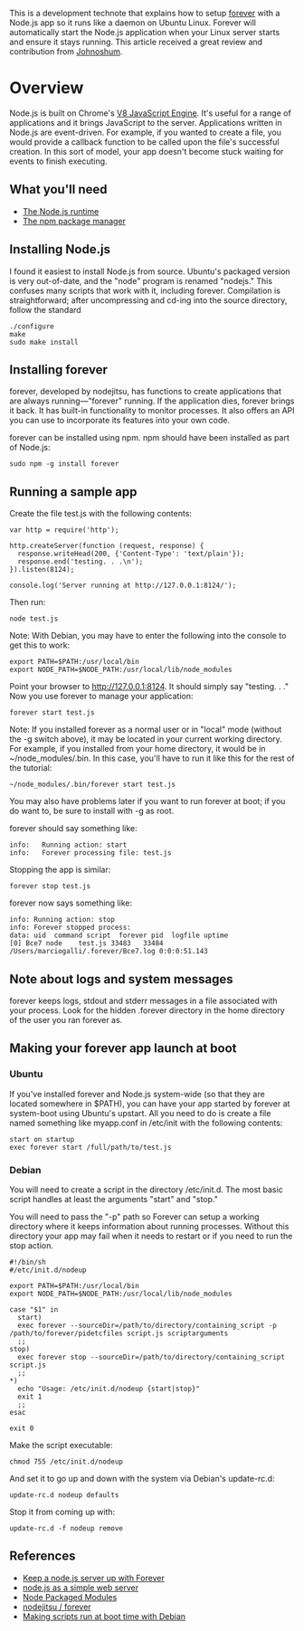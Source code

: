 This is a development technote that explains how to setup [forever](https://github.com/nodejitsu/forever) with a Node.js app so it runs like a daemon on Ubuntu Linux. Forever will automatically start the Node.js application when your Linux server starts and ensure it stays running. This article received a great review and contribution from [Johnoshum](https://github.com/johnoshum).

# Overview 

Node.js is built on Chrome's [V8 JavaScript Engine](http://code.google.com/p/V8).  It's useful for a range of applications and it brings JavaScript to the server.  Applications written in Node.js are event-driven.  For example, if you wanted to create a file, you would provide a callback function to be called upon the file's successful creation.  In this sort of model, your app doesn't become stuck waiting for events to finish executing.


## What you'll need

* [The Node.js runtime](http://nodejs.org)
* [The npm package manager](http://npmjs.org)


## Installing Node.js

I found it easiest to install Node.js from source.  Ubuntu's packaged version is very out-of-date, and the "node" program is renamed "nodejs."  This confuses many scripts that work with it, including forever.  Compilation is straightforward; after uncompressing and cd-ing into the source directory, follow the standard

    ./configure
    make
    sudo make install


## Installing forever 

forever, developed by nodejitsu, has functions to create applications that are always running&mdash;"forever" running.  If the application dies, forever brings it back.  It has built-in functionality to monitor processes.  It also offers an API you can use to incorporate its features into your own code. 

forever can be installed using npm.  npm should have been installed as part of Node.js: 

    sudo npm -g install forever

## Running a sample app 

Create the file test.js with the following contents:

    var http = require('http');

    http.createServer(function (request, response) {
      response.writeHead(200, {'Content-Type': 'text/plain'});
      response.end('testing. . .\n');
    }).listen(8124);

    console.log('Server running at http://127.0.0.1:8124/');

Then run:

    node test.js

Note: With Debian, you may have to enter the following into the console to get this to work:

    export PATH=$PATH:/usr/local/bin
    export NODE_PATH=$NODE_PATH:/usr/local/lib/node_modules

Point your browser to http://127.0.0.1:8124.  It should simply say "testing. . ."  Now you use forever to manage your application:

    forever start test.js

Note: If you installed forever as a normal user or in "local" mode (without the -g switch above), it may be located in your current working directory.  For example, if you installed from your home directory, it would be in ~/node_modules/.bin.  In this case, you'll have to run it like this for the rest of the tutorial:

    ~/node_modules/.bin/forever start test.js

You may also have problems later if you want to run forever at boot; if you do want to, be sure to install with -g as root.

forever should say something like:

    info:   Running action: start
    info:   Forever processing file: test.js

Stopping the app is similar:

    forever stop test.js

forever now says something like:

    info: Running action: stop
    info: Forever stopped process:
    data: uid  command script  forever pid  logfile uptime       
    [0] Bce7 node    test.js 33483   33484 /Users/marciogalli/.forever/Bce7.log 0:0:0:51.143 


## Note about logs and system messages

forever keeps logs, stdout and stderr messages in a file associated with your process.  Look for the hidden .forever directory in the home directory of the user you ran forever as. 


## Making your forever app launch at boot

### Ubuntu
If you've installed forever and Node.js system-wide (so that they are located somewhere in $PATH), you can have your app started by forever at system-boot using Ubuntu's upstart.  All you need to do is create a file named something like myapp.conf in /etc/init with the following contents:

    start on startup
    exec forever start /full/path/to/test.js

### Debian

You will need to create a script in the directory /etc/init.d.  The most basic script handles at least the arguments "start" and "stop."

You will need to pass the "-p" path so Forever can setup a working directory where it keeps information about running processes. Without this directory your app may fail when it needs to restart or if you need to run the stop action.

    #!/bin/sh
    #/etc/init.d/nodeup
    
    export PATH=$PATH:/usr/local/bin
    export NODE_PATH=$NODE_PATH:/usr/local/lib/node_modules
    
    case "$1" in
      start)
      exec forever --sourceDir=/path/to/directory/containing_script -p /path/to/forever/pidetcfiles script.js scriptarguments
      ;;
    stop)
      exec forever stop --sourceDir=/path/to/directory/containing_script script.js
      ;;
    *)
      echo "Usage: /etc/init.d/nodeup {start|stop}"
      exit 1
      ;;
    esac
    
    exit 0

Make the script executable:

    chmod 755 /etc/init.d/nodeup

And set it to go up and down with the system via Debian's update-rc.d:

    update-rc.d nodeup defaults

Stop it from coming up with:
 
    update-rc.d -f nodeup remove


## References

* [Keep a node.js server up with Forever](http://blog.nodejitsu.com/keep-a-nodejs-server-up-with-forever)
* [node.js as a simple web server](http://stackoverflow.com/questions/6084360/node-js-as-a-simple-web-server)
* [Node Packaged Modules](http://npmjs.org/)
* [nodejitsu / forever](https://github.com/nodejitsu/forever)
* [Making scripts run at boot time with Debian](http://www.debian-administration.org/articles/28)


